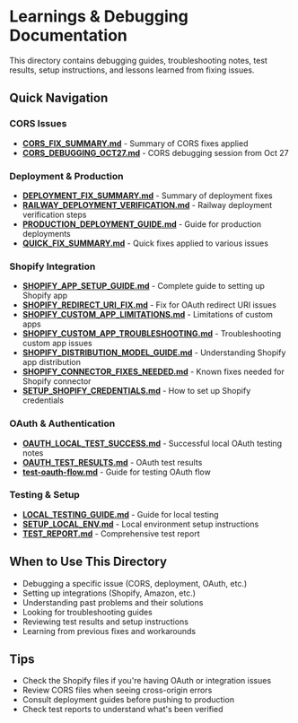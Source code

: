 # Learnings & Debugging Documentation

This directory contains debugging guides, troubleshooting notes, test results, setup instructions, and lessons learned from fixing issues.

## Quick Navigation

### CORS Issues
- **[CORS_FIX_SUMMARY.md](./CORS_FIX_SUMMARY.md)** - Summary of CORS fixes applied
- **[CORS_DEBUGGING_OCT27.md](./CORS_DEBUGGING_OCT27.md)** - CORS debugging session from Oct 27

### Deployment & Production
- **[DEPLOYMENT_FIX_SUMMARY.md](./DEPLOYMENT_FIX_SUMMARY.md)** - Summary of deployment fixes
- **[RAILWAY_DEPLOYMENT_VERIFICATION.md](./RAILWAY_DEPLOYMENT_VERIFICATION.md)** - Railway deployment verification steps
- **[PRODUCTION_DEPLOYMENT_GUIDE.md](./PRODUCTION_DEPLOYMENT_GUIDE.md)** - Guide for production deployments
- **[QUICK_FIX_SUMMARY.md](./QUICK_FIX_SUMMARY.md)** - Quick fixes applied to various issues

### Shopify Integration
- **[SHOPIFY_APP_SETUP_GUIDE.md](./SHOPIFY_APP_SETUP_GUIDE.md)** - Complete guide to setting up Shopify app
- **[SHOPIFY_REDIRECT_URI_FIX.md](./SHOPIFY_REDIRECT_URI_FIX.md)** - Fix for OAuth redirect URI issues
- **[SHOPIFY_CUSTOM_APP_LIMITATIONS.md](./SHOPIFY_CUSTOM_APP_LIMITATIONS.md)** - Limitations of custom apps
- **[SHOPIFY_CUSTOM_APP_TROUBLESHOOTING.md](./SHOPIFY_CUSTOM_APP_TROUBLESHOOTING.md)** - Troubleshooting custom app issues
- **[SHOPIFY_DISTRIBUTION_MODEL_GUIDE.md](./SHOPIFY_DISTRIBUTION_MODEL_GUIDE.md)** - Understanding Shopify app distribution
- **[SHOPIFY_CONNECTOR_FIXES_NEEDED.md](./SHOPIFY_CONNECTOR_FIXES_NEEDED.md)** - Known fixes needed for Shopify connector
- **[SETUP_SHOPIFY_CREDENTIALS.md](./SETUP_SHOPIFY_CREDENTIALS.md)** - How to set up Shopify credentials

### OAuth & Authentication
- **[OAUTH_LOCAL_TEST_SUCCESS.md](./OAUTH_LOCAL_TEST_SUCCESS.md)** - Successful local OAuth testing notes
- **[OAUTH_TEST_RESULTS.md](./OAUTH_TEST_RESULTS.md)** - OAuth test results
- **[test-oauth-flow.md](./test-oauth-flow.md)** - Guide for testing OAuth flow

### Testing & Setup
- **[LOCAL_TESTING_GUIDE.md](./LOCAL_TESTING_GUIDE.md)** - Guide for local testing
- **[SETUP_LOCAL_ENV.md](./SETUP_LOCAL_ENV.md)** - Local environment setup instructions
- **[TEST_REPORT.md](./TEST_REPORT.md)** - Comprehensive test report

## When to Use This Directory

- Debugging a specific issue (CORS, deployment, OAuth, etc.)
- Setting up integrations (Shopify, Amazon, etc.)
- Understanding past problems and their solutions
- Looking for troubleshooting guides
- Reviewing test results and setup instructions
- Learning from previous fixes and workarounds

## Tips

- Check the Shopify files if you're having OAuth or integration issues
- Review CORS files when seeing cross-origin errors
- Consult deployment guides before pushing to production
- Check test reports to understand what's been verified

